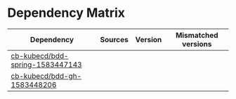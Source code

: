 # Dependency Matrix

Dependency | Sources | Version | Mismatched versions
---------- | ------- | ------- | -------------------
[cb-kubecd/bdd-spring-1583447143](https://github.com/cb-kubecd/bdd-spring-1583447143.git) |  | []() | 
[cb-kubecd/bdd-gh-1583448206](https://github.com/cb-kubecd/bdd-gh-1583448206.git) |  | []() | 
